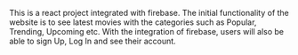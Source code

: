 This is a react project integrated with firebase.
The initial functionality of the website is to see latest movies with the categories such as Popular, Trending, Upcoming etc.
With the integration of firebase, users will also be able to sign Up, Log In and see their account.
 
 
